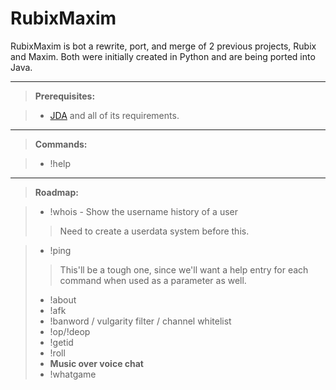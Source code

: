RubixMaxim
===================


RubixMaxim is bot a rewrite, port, and merge of 2 previous projects, Rubix and Maxim.
Both were initially created in Python and are being ported into Java.

----------
> **Prerequisites:**

> - [JDA](https://github.com/DV8FromTheWorld/JDA) and all of its requirements.

----------
> **Commands:**

> - !help <command>

----------
> **Roadmap:**

> - !whois - Show the username history of a user
> > Need to create a userdata system before this.

> - !ping
> > This'll be a tough one, since we'll want a help entry for each command when used as a parameter as well.
> - !about
> - !afk
> - !banword / vulgarity filter / channel whitelist
> - !op/!deop
> - !getid
> - !roll
> - **Music over voice chat**
> - !whatgame
